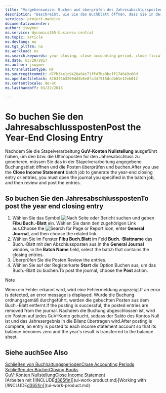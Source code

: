 ```yaml
---
title: "Vorgehensweise: Buchen und überprüfen des Jahresabschlusspostens | Microsoft Docs"
description: "Beschreibt, wie Sie das Buchblatt öffnen, dass Sie in der Stapelverarbeitung \"GuV-Konten Nullstellung\" definier haben und dann den Jahresabschlusseintrag überprüfen und buchen."
services: project-madeira
documentationcenter: 
author: jswymer
ms.service: dynamics365-business-central
ms.topic: article
ms.devlang: na
ms.tgt_pltfrm: na
ms.workload: na
ms.search.keywords: year closing, close accounting period, close fiscal year, bank account detailed trial balance
ms.date: 03/29/2017
ms.author: jswymer
ms.translationtype: HT
ms.sourcegitcommit: d7fb34e1c9428a64c71ff47be8bcff174649c00d
ms.openlocfilehash: 4263f6b3260dd5b8e8fad4f515dcdb61e12eb012
ms.contentlocale: de-at
ms.lasthandoff: 03/22/2018

---
```

# <a name="post-the-year-end-closing-entry"></a><span data-ttu-id="51a3c-103">So buchen Sie den Jahresabschlussposten</span><span class="sxs-lookup"><span data-stu-id="51a3c-103">Post the Year-End Closing Entry</span></span>
<span data-ttu-id="51a3c-104">Nachdem Sie die Stapelverarbeitung **GuV-Konten Nullstellung** ausgeführt haben, um den bzw. die Ultimoposten für den Jahresabschluss zu generieren, müssen Sie das in der Stapelverarbeitung angegebene Buchungsblatt öffnen und die Posten überprüfen und buchen.</span><span class="sxs-lookup"><span data-stu-id="51a3c-104">After you use the **Close Income Statement** batch job to generate the year-end closing entry or entries, you must open the journal you specified in the batch job, and then review and post the entries.</span></span>

## <a name="to-post-the-year-end-closing-entry"></a><span data-ttu-id="51a3c-105">So buchen Sie den Jahresabschlussposten</span><span class="sxs-lookup"><span data-stu-id="51a3c-105">To post the year end closing entry</span></span>
1. <span data-ttu-id="51a3c-106">Wählen Sie das Symbol ![Nach Seite oder Bericht suchen](media/ui-search/search_small.png "Nach Seite ober Bericht suchen") und geben **Fibu Buch.-Blatt** ein. Wählen Sie dann den zugehörigen Link aus.</span><span class="sxs-lookup"><span data-stu-id="51a3c-106">Choose the ![Search for Page or Report](media/ui-search/search_small.png "Search for Page or Report icon") icon, enter **General Journal**, and then choose the related link.</span></span>
2. <span data-ttu-id="51a3c-107">Wählen Sie im Fenster **Fibu Buch.Blatt** im Feld **Buch.-Blattname** das Buch.-Blatt mit den Abschlussposten aus.</span><span class="sxs-lookup"><span data-stu-id="51a3c-107">In the **General Journal** window, in the **Batch Name** field, select the batch that contains the closing entries.</span></span>
3. <span data-ttu-id="51a3c-108">Überprüfen Sie die Posten.</span><span class="sxs-lookup"><span data-stu-id="51a3c-108">Review the entries.</span></span>
4. <span data-ttu-id="51a3c-109">Wählen Sie auf der Registerkarte **Start** die Option Buchen aus, um das Buch.-Blatt zu buchen.</span><span class="sxs-lookup"><span data-stu-id="51a3c-109">To post the journal, choose the **Post** action.</span></span>

> [!NOTE]  
>   <span data-ttu-id="51a3c-110">Wenn ein Fehler erkannt wird, wird eine Fehlermeldung angezeigt.</span><span class="sxs-lookup"><span data-stu-id="51a3c-110">If an error is detected, an error message is displayed.</span></span> <span data-ttu-id="51a3c-111">Wurde die Buchung ordnungsgemäß durchgeführt, werden die gebuchten Posten aus dem Buch.-Blatt entfernt.</span><span class="sxs-lookup"><span data-stu-id="51a3c-111">If the posting is successful, the posted entries are removed from the journal.</span></span> <span data-ttu-id="51a3c-112">Nachdem die Buchung abgeschlossen ist, wird ein Posten auf jedes GuV-Konto gebucht, sodass der Saldo des Kontos Null ist und das Jahresergebnis in die Bilanz übertragen wird.</span><span class="sxs-lookup"><span data-stu-id="51a3c-112">After posting is complete, an entry is posted to each income statement account so that its balance becomes zero and the year's result is transferred to the balance sheet.</span></span>

## <a name="see-also"></a><span data-ttu-id="51a3c-113">Siehe auch</span><span class="sxs-lookup"><span data-stu-id="51a3c-113">See Also</span></span>
[<span data-ttu-id="51a3c-114">Schließen von Buchhaltungsperioden</span><span class="sxs-lookup"><span data-stu-id="51a3c-114">Close Accounting Periods</span></span>](year-close-account-periods.md)  
[<span data-ttu-id="51a3c-115">Schließen der Bücher</span><span class="sxs-lookup"><span data-stu-id="51a3c-115">Closing Books</span></span>](year-close-books.md)  
[<span data-ttu-id="51a3c-116">GuV-Konten Nullstellung</span><span class="sxs-lookup"><span data-stu-id="51a3c-116">Close Income Statement</span></span>](year-close-income-statement.md)  
<span data-ttu-id="51a3c-117">[Arbeiten mit [!INCLUDE[d365fin](includes/d365fin_md.md)]](ui-work-product.md)</span><span class="sxs-lookup"><span data-stu-id="51a3c-117">[Working with [!INCLUDE[d365fin](includes/d365fin_md.md)]](ui-work-product.md)</span></span>

